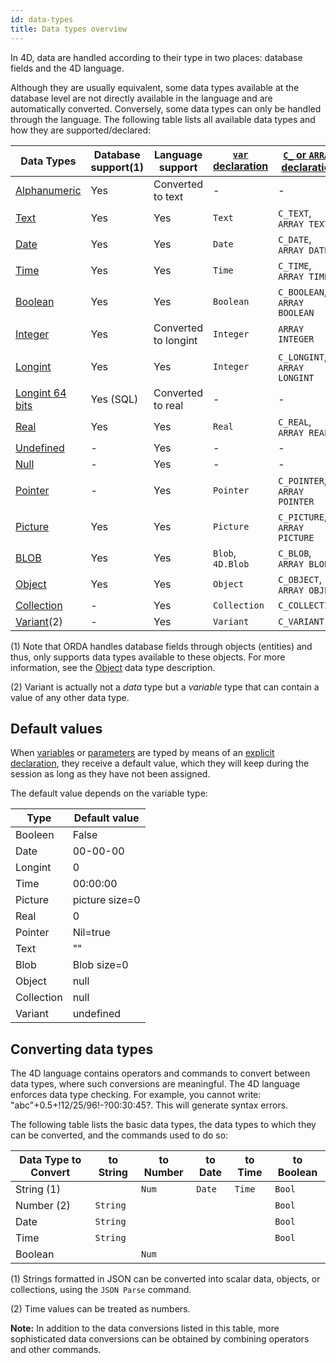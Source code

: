 ```yaml
---
id: data-types
title: Data types overview
---
```


In 4D, data are handled according to their type in two places: database fields and the 4D language.

Although they are usually equivalent, some data types available at the database level are not directly available in the language and are automatically converted. Conversely, some data types can only be handled through the language. The following table lists all available data types and how they are supported/declared:

| Data Types                                 | Database support(1) | Language support     | [`var` declaration](variables.md#using-the-var-keyword) | [`C_` or `ARRAY` declaration](variables.md#using-a-c_-directive) |
| ------------------------------------------ | ------------------- | -------------------- | ------------------------------------------------------- | ---------------------------------------------------------------- |
| [Alphanumeric](dt_string.md)               | Yes                 | Converted to text    | -                                                       | -                                                                |
| [Text](Concepts/dt_string.md)              | Yes                 | Yes                  | `Text`                                                  | `C_TEXT`, `ARRAY TEXT`                                           |
| [Date](Concepts/dt_date.md)                | Yes                 | Yes                  | `Date`                                                  | `C_DATE`, `ARRAY DATE`                                           |
| [Time](Concepts/dt_time.md)                | Yes                 | Yes                  | `Time`                                                  | `C_TIME`, `ARRAY TIME`                                           |
| [Boolean](Concepts/dt_boolean.md)          | Yes                 | Yes                  | `Boolean`                                               | `C_BOOLEAN`, `ARRAY BOOLEAN`                                     |
| [Integer](Concepts/dt_number.md)           | Yes                 | Converted to longint | `Integer`                                               | `ARRAY INTEGER`                                                  |
| [Longint](Concepts/dt_number.md)           | Yes                 | Yes                  | `Integer`                                               | `C_LONGINT`, `ARRAY LONGINT`                                     |
| [Longint 64 bits](Concepts/dt_number.md)   | Yes (SQL)           | Converted to real    | -                                                       | -                                                                |
| [Real](Concepts/dt_number.md)              | Yes                 | Yes                  | `Real`                                                  | `C_REAL`, `ARRAY REAL`                                           |
| [Undefined](Concepts/dt_null_undefined.md) | -                   | Yes                  | -                                                       | -                                                                |
| [Null](Concepts/dt_null_undefined.md)      | -                   | Yes                  | -                                                       | -                                                                |
| [Pointer](Concepts/dt_pointer.md)          | -                   | Yes                  | `Pointer`                                               | `C_POINTER`, `ARRAY POINTER`                                     |
| [Picture](Concepts/dt_picture.md)          | Yes                 | Yes                  | `Picture`                                               | `C_PICTURE`, `ARRAY PICTURE`                                     |
| [BLOB](Concepts/dt_blob.md)                | Yes                 | Yes                  | `Blob`, `4D.Blob`                                       | `C_BLOB`, `ARRAY BLOB`                                           |
| [Object](Concepts/dt_object.md)            | Yes                 | Yes                  | `Object`                                                | `C_OBJECT`, `ARRAY OBJECT`                                       |
| [Collection](Concepts/dt_collection.md)    | -                   | Yes                  | `Collection`                                            | `C_COLLECTION`                                                   |
| [Variant](Concepts/dt_variant.md)(2)       | -                   | Yes                  | `Variant`                                               | `C_VARIANT`                                                      |

(1) Note that ORDA handles database fields through objects (entities) and thus, only supports data types available to these objects. For more information, see the [Object](Concepts/dt_object.md) data type description.

(2) Variant is actually not a *data* type but a *variable* type that can contain a value of any other data type.

## Default values

When [variables](variables.md) or [parameters](parameters.md) are typed by means of an [explicit declaration](variables.md#declaring-variables), they receive a default value, which they will keep during the session as long as they have not been assigned.

The default value depends on the variable type:

| Type       | Default value  |
| ---------- | -------------- |
| Booleen    | False          |
| Date       | 00-00-00       |
| Longint    | 0              |
| Time       | 00:00:00       |
| Picture    | picture size=0 |
| Real       | 0              |
| Pointer    | Nil=true       |
| Text       | ""             |
| Blob       | Blob size=0    |
| Object     | null           |
| Collection | null           |
| Variant    | undefined      |


## Converting data types

The 4D language contains operators and commands to convert between data types, where such conversions are meaningful. The 4D language enforces data type checking. For example, you cannot write: "abc"+0.5+!12/25/96!-?00:30:45?. This will generate syntax errors.

The following table lists the basic data types, the data types to which they can be converted, and the commands used to do so:

| Data Type to Convert | to String | to Number | to Date | to Time | to Boolean |
| -------------------- | --------- | --------- | ------- | ------- | ---------- |
| String (1)           |           | `Num`     | `Date`  | `Time`  | `Bool`     |
| Number (2)           | `String`  |           |         |         | `Bool`     |
| Date                 | `String`  |           |         |         | `Bool`     |
| Time                 | `String`  |           |         |         | `Bool`     |
| Boolean              |           | `Num`     |         |         |            |

(1) Strings formatted in JSON can be converted into scalar data, objects, or collections, using the `JSON Parse` command.

(2) Time values can be treated as numbers.

**Note:** In addition to the data conversions listed in this table, more sophisticated data conversions can be obtained by combining operators and other commands.
